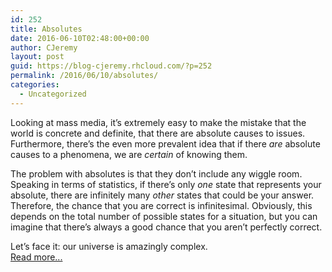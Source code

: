 ```yaml
---
id: 252
title: Absolutes
date: 2016-06-10T02:48:00+00:00
author: CJeremy
layout: post
guid: https://blog-cjeremy.rhcloud.com/?p=252
permalink: /2016/06/10/absolutes/
categories:
  - Uncategorized
---
```

Looking at mass media, it&#8217;s extremely easy to make the mistake that the world is concrete and definite, that there are absolute causes to issues. Furthermore, there&#8217;s the even more prevalent idea that if there _are_ absolute causes to a phenomena, we are _certain_ of knowing them.

The problem with absolutes is that they don&#8217;t include any wiggle room. Speaking in terms of statistics, if there&#8217;s only _one_ state that represents your absolute, there are infinitely many _other_ states that could be your answer. Therefore, the chance that you are correct is infinitesimal. Obviously, this depends on the total number of possible states for a situation, but you can imagine that there&#8217;s always a good chance that you aren&#8217;t perfectly correct.

Let&#8217;s face it: our universe is amazingly complex. <span class="post-teaser-more">&nbsp;<br /><a href="http://blog-cjeremy.rhcloud.com/2016/06/10/absolutes/" title="Permanent Link: Absolutes" rel="bookmark">Read more...</br></span></p>